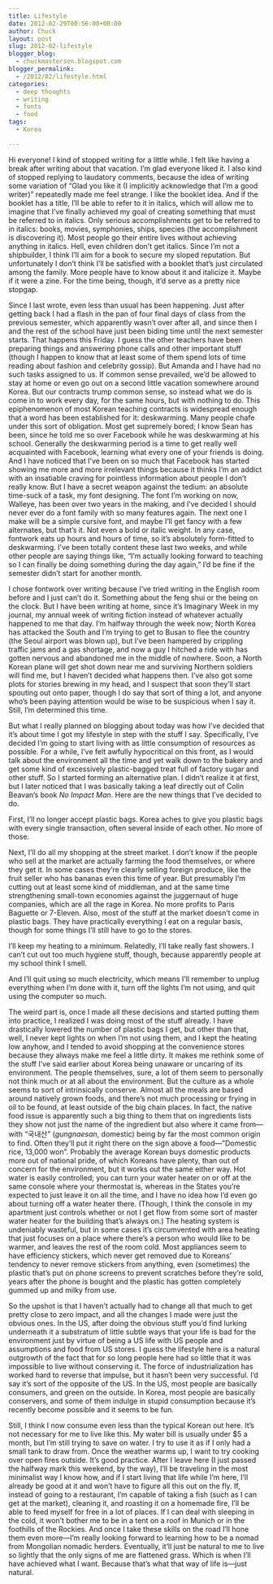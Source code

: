 ```yaml
---
title: Lifestyle
date: 2012-02-29T00:56:00+00:00
author: Chuck
layout: post
slug: 2012-02-lifestyle
blogger_blog:
  - chuckmasterson.blogspot.com
blogger_permalink:
  - /2012/02/lifestyle.html
categories:
  - deep thoughts
  - writing
  - fonts
  - food
tags:
  - Korea

---
```

Hi everyone! I kind of stopped writing for a little while. I felt like having a
break after writing about that vacation. I’m glad everyone liked it. I
also kind of stopped replying to laudatory comments, because the idea of
writing some variation of “Glad you like it (I implicitly acknowledge
that I’m a good writer)” repeatedly made me feel strange. I like
the booklet idea. And if the booklet has a title, I’ll be able to refer
to it in italics, which will allow me to imagine that I’ve finally
achieved my goal of creating something that must be referred to in italics.
Only serious accomplishments get to be referred to in italics: books, movies,
symphonies, ships, species (the accomplishment is discovering it). Most people
go their entire lives without achieving anything in italics. Hell, even
children don’t get italics. Since I’m not a shipbuilder, I think
I’ll aim for a book to secure my sloped reputation. But unfortunately I
don’t think I’ll be satisfied with a booklet that’s just
circulated among the family. More people have to know about it and italicize
it. Maybe if it were a zine. For the time being, though, it’d serve as a
pretty nice stopgap. 

Since I last wrote, even less than usual has been happening. Just after getting
back I had a flash in the pan of four final days of class from the previous
semester, which apparently wasn’t over after all, and since then I and
the rest of the school have just been biding time until the next semester
starts. That happens this Friday. I guess the other teachers have been
preparing things and answering phone calls and other important stuff (though I
happen to know that at least some of them spend lots of time reading about
fashion and celebrity gossip). But Amanda and I have had no such tasks assigned
to us. If common sense prevailed, we’d be allowed to stay at home or even
go out on a second little vacation somewhere around Korea. But our contracts
trump common sense, so instead what we do is come in to work every day, for the
same hours, but with nothing to do. This epiphenomenon of most Korean teaching
contracts is widespread enough that a word has been established for it:
deskwarming. Many people chafe under this sort of obligation. Most get
supremely bored; I know Sean has been, since he told me so over Facebook while
he was deskwarming at his school. Generally the deskwarming period is a time to
get really well acquainted with Facebook, learning what every one of your
friends is doing. And I have noticed that I’ve been on so much that
Facebook has started showing me more and more irrelevant things because it
thinks I’m an addict with an insatiable craving for pointless information
about people I don’t really know. But I have a secret weapon against the
tedium: an absolute time-suck of a task, my font designing. The font I’m
working on now, Walleye, has been over two years in the making, and I’ve
decided I should never ever do a font family with so many features again. The
next one I make will be a simple cursive font, and maybe I’ll get fancy
with a few alternates, but that’s it. Not even a bold or italic weight.
In any case, fontwork eats up hours and hours of time, so it’s absolutely
form-fitted to deskwarming. I’ve been totally content these last two
weeks, and while other people are saying things like, “I’m actually
looking forward to teaching so I can finally be doing something during the day
again,” I’d be fine if the semester didn’t start for another
month.

I chose fontwork over writing because I’ve tried writing in the English
room before and I just can’t do it. Something about the feng shui or the
being on the clock. But I have been writing at home, since it’s Imaginary
Week in my journal, my annual week of writing fiction instead of whatever
actually happened to me that day. I’m halfway through the week now; North
Korea has attacked the South and I’m trying to get to Busan to flee the
country (the Seoul airport was blown up), but I’ve been hampered by
crippling traffic jams and a gas shortage, and now a guy I hitched a ride with
has gotten nervous and abandoned me in the middle of nowhere. Soon, a North
Korean plane will get shot down near me and surviving Northern soldiers will
find me, but I haven’t decided what happens then. I’ve also got
some plots for stories brewing in my head, and I suspect that soon
they’ll start spouting out onto paper, though I do say that sort of thing
a lot, and anyone who’s been paying attention would be wise to be
suspicious when I say it. Still, I’m determined this time.

But what I really planned on blogging about today was how I’ve decided
that it’s about time I got my lifestyle in step with the stuff I say.
Specifically, I’ve decided I’m going to start living with as little
consumption of resources as possible. For a while, I’ve felt awfully
hypocritical on this front, as I would talk about the environment all the time
and yet walk down to the bakery and get some kind of excessively plastic-bagged
treat full of factory sugar and other stuff. So I started forming an
alternative plan. I didn’t realize it at first, but I later noticed that
I was basically taking a leaf directly out of Colin Beavan’s book *No
Impact Man*. Here are the new things that I’ve decided to do.

First, I’ll no longer accept plastic bags. Korea aches to give you
plastic bags with every single transaction, often several inside of each other.
No more of those.

Next, I’ll do all my shopping at the street market. I don’t know if
the people who sell at the market are actually farming the food themselves, or
where they get it. In some cases they’re clearly selling foreign produce,
like the fruit seller who has bananas even this time of year. But presumably
I’m cutting out at least some kind of middleman, and at the same time
strengthening small-town economies against the juggernaut of huge companies,
which are all the rage in Korea. No more profits to Paris Baguette or 7-Eleven.
Also, most of the stuff at the market doesn’t come in plastic bags. They
have practically everything I eat on a regular basis, though for some things
I’ll still have to go to the stores.

I’ll keep my heating to a minimum. Relatedly, I’ll take really fast
showers. I can’t cut out too much hygiene stuff, though, because
apparently people at my school think I smell.

And I’ll quit using so much electricity, which means I’ll remember
to unplug everything when I’m done with it, turn off the lights I’m
not using, and quit using the computer so much.

The weird part is, once I made all these decisions and started putting them
into practice, I realized I was doing most of the stuff already. I have
drastically lowered the number of plastic bags I get, but other than that,
well, I never kept lights on when I’m not using them, and I kept the
heating low anyhow, and I tended to avoid shopping at the convenience stores
because they always make me feel a little dirty. It makes me rethink some of
the stuff I’ve said earlier about Korea being unaware or uncaring of its
environment. The people themselves, sure, a lot of them seem to personally not
think much or at all about the environment. But the culture as a whole seems to
sort of intrinsically conserve. Almost all the meals are based around natively
grown foods, and there’s not much processing or frying in oil to be
found, at least outside of the big chain places. In fact, the native food issue
is apparently such a big thing to them that on ingredients lists they show not
just the name of the ingredient but also where it came from—with
“국내산” (*gungnaesan*, domestic) being by far the most common
origin to find. Often they’ll put it right there on the sign above a
food—”Domestic rice, 13,000 won”. Probably the average Korean buys
domestic products more out of national pride, of which Koreans have plenty,
than out of concern for the environment, but it works out the same either way.
Hot water is easily controlled; you can turn your water heater on or off at the
same console where your thermostat is, whereas in the States you’re
expected to just leave it on all the time, and I have no idea how I’d
even go about turning off a water heater there. (Though, I think the console in
my apartment just controls whether or not I get flow from some sort of master
water heater for the building that’s always on.) The heating system is
undeniably wasteful, but in some cases it’s circumvented with area
heating that just focuses on a place where there’s a person who would
like to be warmer, and leaves the rest of the room cold. Most appliances seem
to have efficiency stickers, which never get removed due to Koreans’
tendency to never remove stickers from anything, even (sometimes) the plastic
that’s put on phone screens to prevent scratches before they’re
sold, years after the phone is bought and the plastic has gotten completely
gummed up and milky from use.

So the upshot is that I haven’t actually had to change all that much to
get pretty close to zero impact, and all the changes I made were just the
obvious ones. In the US, after doing the obvious stuff you’d find lurking
underneath it a substratum of little subtle ways that your life is bad for the
environment just by virtue of being a US life with US people and assumptions
and food from US stores. I guess the lifestyle here is a natural outgrowth of
the fact that for so long people here had so little that it was impossible to
live without conserving it. The force of industrialization has worked hard to
reverse that impulse, but it hasn’t been very successful. I’d say
it’s sort of the opposite of the US. In the US, most people are basically
consumers, and green on the outside. In Korea, most people are basically
conservers, and some of them indulge in stupid consumption because it’s
recently become possible and it seems to be fun.

Still, I think I now consume even less than the typical Korean out here.
It’s not necessary for me to live like this. My water bill is usually
under $5 a month, but I’m still trying to save on water. I try to use it
as if I only had a small tank to draw from. Once the weather warms up, I want
to try cooking over open fires outside. It’s good practice. After I leave
here (I just passed the halfway mark this weekend, by the way), I’ll be
traveling in the most minimalist way I know how, and if I start living that
life while I’m here, I’ll already be good at it and won’t
have to figure all this out on the fly. If, instead of going to a restaurant,
I’m capable of taking a fish (such as I can get at the market), cleaning
it, and roasting it on a homemade fire, I’ll be able to feed myself for
free in a lot of places. If I can deal with sleeping in the cold, it
won’t bother me to be in a tent on a roof in Munich or in the foothills
of the Rockies. And once I take these skills on the road I’ll hone them
even more—I’m really looking forward to learning how to be a nomad from
Mongolian nomadic herders. Eventually, it’ll just be natural to me to
live so lightly that the only signs of me are flattened grass. Which is when
I’ll have achieved what I want. Because that’s what that way of
life is—just natural.


